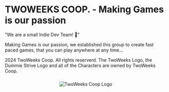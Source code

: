 # TWOWEEKS COOP. - Making Games is our passion

"We are a small Indie Dev Team! 🤏"

Making Games is our passion,
we established this group to create
fast paced games, that you can play
anywhere at any time... 

2024 TwoWeeks Coop. All rights reserverd. The TwoWeeks Logo, the Dummie Strive
Logo and all of the Characters are owned by TwoWeeks Coop.
<p align="center">
  <img src="https://github.com/user-attachments/assets/ec9f016a-2189-43b3-9afe-d79da9928342" alt="TwoWeeks Coop Logo" style="padding: 10px; border-radius: 5px;">
</p>
